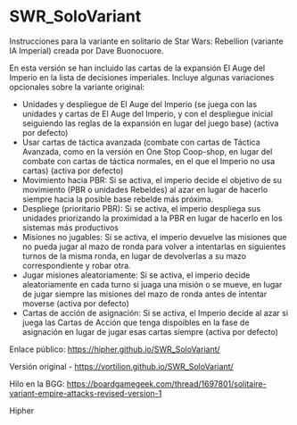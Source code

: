 # SWR_SoloVariant
Instrucciones para la variante en solitario de Star Wars: Rebellion (variante IA Imperial) creada por Dave Buonocuore. 

En esta versión se han incluido las cartas de la expansión El Auge del Imperio en la lista de decisiones imperiales. 
Incluye algunas variaciones opcionales sobre la variante original:
- Unidades y despliegue de El Auge del Imperio (se juega con las unidades y cartas de El Auge del Imperio, y con el despliegue inicial seiguiendo las reglas de la expansión en lugar del juego base) (activa por defecto)
- Usar cartas de táctica avanzada (combate con cartas de Táctica Avanzada, como en la versión en One Stop Coop-shop, en lugar del combate con cartas de táctica normales, en el que el Imperio no usa cartas) (activa por defecto)
- Movimiento hacia PBR: Si se activa, el imperio decide el objetivo de su movimiento (PBR o unidades Rebeldes) al azar en lugar de hacerlo siempre hacia la posible base rebelde más próxima.
- Despliege (prioritario PBR): Si se activa, el imperio despliega sus unidades priorizando la proximidad a la PBR en lugar de hacerlo en los sistemas más productivos
- Misiones no jugables: Si se activa, el imperio devuelve las misiones que no pueda jugar al mazo de ronda para volver a intentarlas en siguientes turnos de la misma ronda, en lugar de devolverlas a su mazo correspondiente y robar otra.
- Jugar misiones aleatoriamente: Si se activa, el imperio decide aleatoriamente en cada turno si juaga una misión o se mueve, en lugar de jugar siempre las misiones del mazo de ronda antes de intentar moverse (activa por defecto)
- Cartas de acción de asignación: Si se activa, el Imperio decide al azar si juega las Cartas de Acción que tenga dispoibles en la fase de asignación en lugar de jugar esas cartas siempre (activa por defecto)

Enlace público: https://hipher.github.io/SWR_SoloVariant/

Versión original - https://vortilion.github.io/SWR_SoloVariant/

Hilo en la BGG: https://boardgamegeek.com/thread/1697801/solitaire-variant-empire-attacks-revised-version-1

Hipher
